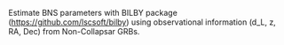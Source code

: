 Estimate BNS parameters with BILBY package (https://github.com/lscsoft/bilby) using observational information (d_L, z, RA, Dec) from Non-Collapsar GRBs.
